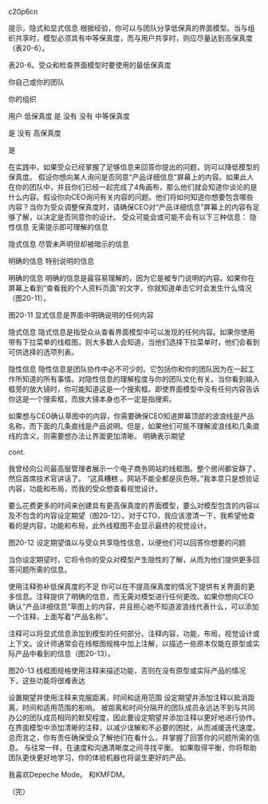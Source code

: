 c20p6cn

提示，隐式和显式信息
根据经验，你可以与团队分享低保真的界面模型。当与组织共享时，模型必须具有中等保真度，而与用户共享时，则应尽量达到高保真度（表20-6）。


表20-6。受众和检查界面模型时要使用的最低保真度



你自己或你的团队

你的组织

用户
低保真度
是
没有
没有
中等保真度


是
没有
高保真度




是

在实践中，如果受众已经掌握了足够信息来回答你提出的问题，则可以降低模型的保真度。
假设你想向某人询问是否同意“产品详细信息”屏幕上的内容。如果此人在你的团队中，并且你们已经一起完成了4角画布，那么他们就会知道你谈论的是什么内容。假设你向CEO询问有关内容的问题。他们将如何知道你想要包含哪些内容？当你为受众调整保真度时，请确保CEO对“产品详细信息”屏幕上的内容有足够了解，以决定是否同意你的设计。
受众可能会或可能不会有以下三种信息：
隐性信息
无需提示即可理解的信息

隐式信息
尽管未声明但却被暗示的信息

明确的信息
特别说明的信息

明确的信息
明确的信息是最容易理解的，因为它是被专门说明的内容。如果你在屏幕上看到“查看我的个人资料页面”的文字，你就知道单击它时会发生什么情况（图20-11）。


图20-11
显式信息是界面中明确说明的任何内容







隐式信息
隐式信息是指受众从查看界面模型中可以发现的任何内容。如果你使用带有下拉菜单的线框图，则大多数人会知道，当他们选择下拉菜单时，他们会看到可供选择的选项列表。

隐性信息
隐性信息是团队协作中必不可少的。它包括你和你的团队因为在一起工作所知道的所有事情。对隐性信息的理解程度与你的团队文化有关。当你看到输入框旁的放大镜时，你可能知道这是一个搜索框。即使界面模型中没有任何内容告诉你这是一个搜索框，而放大镜本身也不一定是指搜索。

如果想与CEO确认草图中的内容，你需要确保CEO知道屏幕顶部的波浪线是产品名称，而下面的几条直线是产品说明。但是，如果他们可能不理解波浪线和几条直线的含义，则需要想办法让界面更加清晰。
明确表示期望

cont.

我曾经向公司最高层管理者展示一个电子商务网站的线框图。整个房间都安静了，然后首席技术官讲话了。 “这真糟糕 。网站不能全都是灰色呀。”我本意只是想验证内容，功能和布局，而我的受众想查看视觉设计。


要么花费更多的时间来创建具有更高保真度的界面模型，要么对模型包含的内容以及不包含​​的内容设定期望（图20-12）。对于CTO，我应该澄清一下，我希望他查看的是内容，功能和布局，此外线框图不会显示最终的视觉设计。

图20-12
设定期望值以与受众共享隐性信息，以便他们可以回答你想要的问题

当你设定期望时，它将令你的受众对模型产生隐性的了解，从而为他们提供更多回答问题所需的信息。

使用注释弥补低保真度的不足
你可以在不提高保真度的情况下提供有关界面的更多信息。注释提供了明确的信息，而无需对模型进行任何更改。如果你想向CEO确认“产品详细信息”草图上的内容，并且担心她不知道波浪线代表什么，可以添加一个注释，上面写着“产品名称”。


注释可以将显式信息添加到模型的任何部分。注释内容，功能，布局，视觉设计或上下文。设计师通常会在线框图规格中加上注解，以描述一些原本仅能在原型或实际产品中看到的信息（图20-13）。

图20-13
线框图规格使用注释来描述功能，否则在没有原型或实际产品的情况下，这些功能将很难表达

设置期望并使用注释来克服距离，时间和适用范围
设定期望并添加注释以抵消距离，时间和适用范围的影响。 被距离和时间分隔开的团队成员永远达不到与共同办公的团队成员相同的默契程度，因此要设定期望并添加注释以更好地进行协作。
在界面模型中添加清晰的注释，以减少误解和不必要的困扰，从而减缓迭代速度。 总而言之，你有责任确保受众了解他们在看什么，并掌握了回答你的问题所需的信息。
与往常一样，在速度和沟通清晰度之间寻找平衡。 如果取得平衡，你将帮助团队更快更好地学习，你的体验机器也将诞生更好的产品。





我喜欢Depeche Mode。
和KMFDM。

（完）